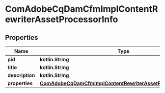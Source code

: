 
# ComAdobeCqDamCfmImplContentRewriterAssetProcessorInfo

## Properties
Name | Type | Description | Notes
------------ | ------------- | ------------- | -------------
**pid** | **kotlin.String** |  |  [optional]
**title** | **kotlin.String** |  |  [optional]
**description** | **kotlin.String** |  |  [optional]
**properties** | [**ComAdobeCqDamCfmImplContentRewriterAssetProcessorProperties**](ComAdobeCqDamCfmImplContentRewriterAssetProcessorProperties.md) |  |  [optional]



